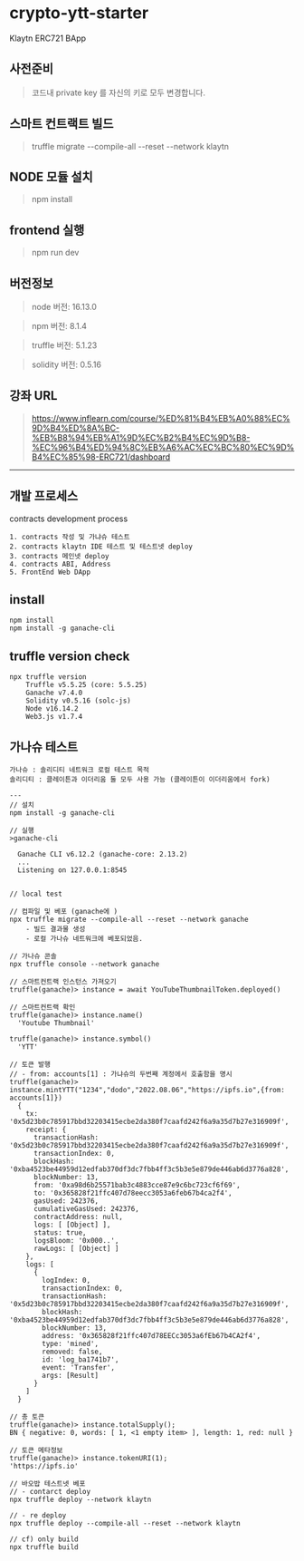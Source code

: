# crypto-ytt-starter

Klaytn ERC721 BApp

## 사전준비

> 코드내 private key 를 자신의 키로 모두 변경합니다.

## 스마트 컨트랙트 빌드

> truffle migrate --compile-all --reset --network klaytn

## NODE 모듈 설치

> npm install

## frontend 실행

> npm run dev

## 버전정보

> node 버전: 16.13.0

> npm 버전: 8.1.4

> truffle 버전: 5.1.23

> solidity 버전: 0.5.16

## 강좌 URL

> https://www.inflearn.com/course/%ED%81%B4%EB%A0%88%EC%9D%B4%ED%8A%BC-%EB%B8%94%EB%A1%9D%EC%B2%B4%EC%9D%B8-%EC%96%B4%ED%94%8C%EB%A6%AC%EC%BC%80%EC%9D%B4%EC%85%98-ERC721/dashboard

--- 


## 개발 프로세스

contracts development process

    1. contracts 작성 및 가냐슈 테스트 
    2. contracts klaytn IDE 테스트 및 테스트넷 deploy 
    3. contracts 메인넷 deploy
    4. contracts ABI, Address
    5. FrontEnd Web DApp


## install

```
npm install
npm install -g ganache-cli 

```

## truffle version check

```
npx truffle version
    Truffle v5.5.25 (core: 5.5.25)
    Ganache v7.4.0
    Solidity v0.5.16 (solc-js)
    Node v16.14.2
    Web3.js v1.7.4

```

## 가나슈 테스트

```
가나슈 : 솔리디티 네트워크 로컬 테스트 목적
솔리디티 : 클레이튼과 이더리움 둘 모두 사용 가능 (클레이튼이 이더리움에서 fork)

---
// 설치
npm install -g ganache-cli

// 실행
>ganache-cli

  Ganache CLI v6.12.2 (ganache-core: 2.13.2)
  ...
  Listening on 127.0.0.1:8545


// local test

// 컴파일 및 베포 (ganache에 )
npx truffle migrate --compile-all --reset --network ganache
    - 빌드 결과물 생성
    - 로컬 가나슈 네트워크에 베포되었음.

// 가나슈 콘솔
npx truffle console --network ganache

// 스마트컨트랙 인스턴스 가져오기
truffle(ganache)> instance = await YouTubeThumbnailToken.deployed()

// 스마트컨트랙 확인
truffle(ganache)> instance.name()
  'Youtube Thumbnail'

truffle(ganache)> instance.symbol()
  'YTT'

// 토큰 발행 
// - from: accounts[1] : 가냐슈의 두번째 계정에서 호출함을 명시
truffle(ganache)> instance.mintYTT("1234","dodo","2022.08.06","https://ipfs.io",{from: accounts[1]})
  {
    tx: '0x5d23b0c785917bbd32203415ecbe2da380f7caafd242f6a9a35d7b27e316909f',
    receipt: {
      transactionHash: '0x5d23b0c785917bbd32203415ecbe2da380f7caafd242f6a9a35d7b27e316909f',
      transactionIndex: 0,
      blockHash: '0xba4523be44959d12edfab370df3dc7fbb4ff3c5b3e5e879de446ab6d3776a828',
      blockNumber: 13,
      from: '0xa98d6b25571bab3c4883cce87e9c6bc723cf6f69',
      to: '0x365828f21ffc407d78eecc3053a6feb67b4ca2f4',
      gasUsed: 242376,
      cumulativeGasUsed: 242376,
      contractAddress: null,
      logs: [ [Object] ],
      status: true,
      logsBloom: '0x000..',
      rawLogs: [ [Object] ]
    },
    logs: [
      {
        logIndex: 0,
        transactionIndex: 0,
        transactionHash: '0x5d23b0c785917bbd32203415ecbe2da380f7caafd242f6a9a35d7b27e316909f',
        blockHash: '0xba4523be44959d12edfab370df3dc7fbb4ff3c5b3e5e879de446ab6d3776a828',
        blockNumber: 13,
        address: '0x365828f21ffc407d78EECc3053a6fEb67b4CA2f4',
        type: 'mined',
        removed: false,
        id: 'log_ba1741b7',
        event: 'Transfer',
        args: [Result]
      }
    ]
  }

// 총 토큰
truffle(ganache)> instance.totalSupply();
BN { negative: 0, words: [ 1, <1 empty item> ], length: 1, red: null }

// 토큰 메타정보
truffle(ganache)> instance.tokenURI(1);
'https://ipfs.io'

```

```
// 바오밥 테스트넷 베포
// - contarct deploy
npx truffle deploy --network klaytn

// - re deploy
npx truffle deploy --compile-all --reset --network klaytn

// cf) only build 
npx truffle build
```
